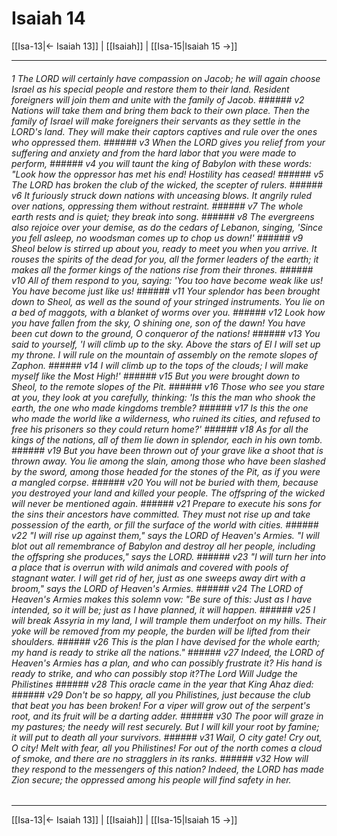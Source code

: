# Isaiah 14

[[Isa-13|← Isaiah 13]] | [[Isaiah]] | [[Isa-15|Isaiah 15 →]]
***

###### 1 The LORD will certainly have compassion on Jacob; he will again choose Israel as his special people and restore them to their land. Resident foreigners will join them and unite with the family of Jacob. ###### v2 Nations will take them and bring them back to their own place. Then the family of Israel will make foreigners their servants as they settle in the LORD's land. They will make their captors captives and rule over the ones who oppressed them. ###### v3 When the LORD gives you relief from your suffering and anxiety and from the hard labor that you were made to perform, ###### v4 you will taunt the king of Babylon with these words: "Look how the oppressor has met his end! Hostility has ceased! ###### v5 The LORD has broken the club of the wicked, the scepter of rulers. ###### v6 It furiously struck down nations with unceasing blows. It angrily ruled over nations, oppressing them without restraint. ###### v7 The whole earth rests and is quiet; they break into song. ###### v8 The evergreens also rejoice over your demise, as do the cedars of Lebanon, singing, 'Since you fell asleep, no woodsman comes up to chop us down!' ###### v9 Sheol below is stirred up about you, ready to meet you when you arrive. It rouses the spirits of the dead for you, all the former leaders of the earth; it makes all the former kings of the nations rise from their thrones. ###### v10 All of them respond to you, saying: 'You too have become weak like us! You have become just like us! ###### v11 Your splendor has been brought down to Sheol, as well as the sound of your stringed instruments. You lie on a bed of maggots, with a blanket of worms over you. ###### v12 Look how you have fallen from the sky, O shining one, son of the dawn! You have been cut down to the ground, O conqueror of the nations! ###### v13 You said to yourself, 'I will climb up to the sky. Above the stars of El I will set up my throne. I will rule on the mountain of assembly on the remote slopes of Zaphon. ###### v14 I will climb up to the tops of the clouds; I will make myself like the Most High!' ###### v15 But you were brought down to Sheol, to the remote slopes of the Pit. ###### v16 Those who see you stare at you, they look at you carefully, thinking: 'Is this the man who shook the earth, the one who made kingdoms tremble? ###### v17 Is this the one who made the world like a wilderness, who ruined its cities, and refused to free his prisoners so they could return home?' ###### v18 As for all the kings of the nations, all of them lie down in splendor, each in his own tomb. ###### v19 But you have been thrown out of your grave like a shoot that is thrown away. You lie among the slain, among those who have been slashed by the sword, among those headed for the stones of the Pit, as if you were a mangled corpse. ###### v20 You will not be buried with them, because you destroyed your land and killed your people. The offspring of the wicked will never be mentioned again. ###### v21 Prepare to execute his sons for the sins their ancestors have committed. They must not rise up and take possession of the earth, or fill the surface of the world with cities. ###### v22 "I will rise up against them," says the LORD of Heaven's Armies. "I will blot out all remembrance of Babylon and destroy all her people, including the offspring she produces," says the LORD. ###### v23 "I will turn her into a place that is overrun with wild animals and covered with pools of stagnant water. I will get rid of her, just as one sweeps away dirt with a broom," says the LORD of Heaven's Armies. ###### v24 The LORD of Heaven's Armies makes this solemn vow: "Be sure of this: Just as I have intended, so it will be; just as I have planned, it will happen. ###### v25 I will break Assyria in my land, I will trample them underfoot on my hills. Their yoke will be removed from my people, the burden will be lifted from their shoulders. ###### v26 This is the plan I have devised for the whole earth; my hand is ready to strike all the nations." ###### v27 Indeed, the LORD of Heaven's Armies has a plan, and who can possibly frustrate it? His hand is ready to strike, and who can possibly stop it?The Lord Will Judge the Philistines ###### v28 This oracle came in the year that King Ahaz died: ###### v29 Don't be so happy, all you Philistines, just because the club that beat you has been broken! For a viper will grow out of the serpent's root, and its fruit will be a darting adder. ###### v30 The poor will graze in my pastures; the needy will rest securely. But I will kill your root by famine; it will put to death all your survivors. ###### v31 Wail, O city gate! Cry out, O city! Melt with fear, all you Philistines! For out of the north comes a cloud of smoke, and there are no stragglers in its ranks. ###### v32 How will they respond to the messengers of this nation? Indeed, the LORD has made Zion secure; the oppressed among his people will find safety in her.

***
[[Isa-13|← Isaiah 13]] | [[Isaiah]] | [[Isa-15|Isaiah 15 →]]
